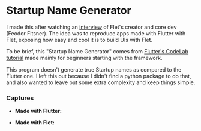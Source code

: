 # Startup Name Generator

I made this after watching an [interview](https://www.youtube.com/watch?v=kxsLRRY2xZA&t=3007s) of Flet's creator and core dev (Feodor Fitsner).
The idea was to reproduce apps made with Flutter with Flet, exposing how easy and cool it is to build UIs with Flet.

To be brief, this "Startup Name Generator" comes from [Flutter's CodeLab tutorial](https://codelabs.developers.google.com/codelabs/first-flutter-app-pt2#0) made mainly for beginners starting with the framework.

This program doesn't generate true Startup names as compared to the Flutter one.
I left this out because I didn't find a python package to do that, and also wanted to leave out some extra complexity and keep things simple.

### Captures

- **Made with Flutter:**


- **Made with Flet:** 

